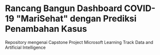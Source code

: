 # Rancang Bangun Dashboard COVID-19 "MariSehat" dengan Prediksi Penambahan Kasus
Repository mengenai Capstone Project Microsoft Learning Track Data and Artificial Intelligence
